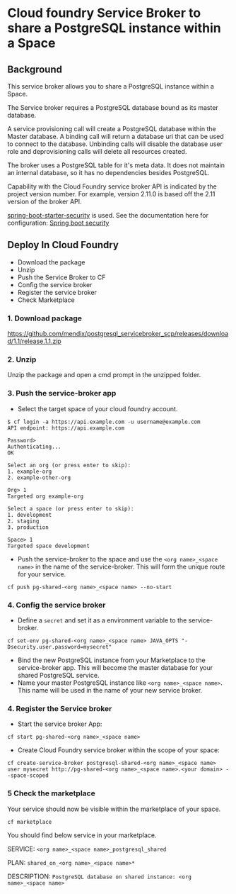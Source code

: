 # Cloud foundry Service Broker to share a PostgreSQL instance within a Space

## Background 
This service broker allows you to share a PostgreSQL instance within a Space.  

The Service broker requires a PostgreSQL database bound as its master database. 

A service provisioning call will create a PostgreSQL database within the Master database. A binding call will return a database uri that can be used to connect to the database. Unbinding calls will disable the database user role and deprovisioning calls will delete all resources created.

The broker uses a PostgreSQL table for it's meta data. It does not maintain an internal database, so it has no dependencies besides PostgreSQL.

Capability with the Cloud Foundry service broker API is indicated by the project version number. For example, version 2.11.0 is based off the 2.11 version of the broker API.

[spring-boot-starter-security](https://github.com/spring-projects/spring-boot/tree/master/spring-boot-starters/spring-boot-starter-security) is used. See the documentation here for configuration: [Spring boot security](http://docs.spring.io/spring-boot/docs/current-SNAPSHOT/reference/htmlsingle/#boot-features-security)


## Deploy In Cloud Foundry

- Download the package
- Unzip
- Push the Service Broker to CF
- Config the service broker
- Register the service broker
- Check Marketplace


### 1. Download package
 https://github.com/mendix/postgresql_servicebroker_scp/releases/download/1.1/release.1.1.zip

### 2. Unzip

Unzip the package and open a cmd prompt in the unzipped folder.

### 3. Push the service-broker app
- Select the target space of your cloud foundry account. 
```
$ cf login -a https://api.example.com -u username@example.com
API endpoint: https://api.example.com

Password>
Authenticating...
OK

Select an org (or press enter to skip):
1. example-org
2. example-other-org

Org> 1
Targeted org example-org

Select a space (or press enter to skip):
1. development
2. staging
3. production

Space> 1
Targeted space development
```
- Push the service-broker to the space and use the `<org name>_<space name>` in the name of the service-broker. This will form the unique route for your service. 

```
cf push pg-shared-<org name>_<space name> --no-start
```

### 4. Config the service broker

- Define a `secret` and set it  as a environment variable to the service-broker. 

```
cf set-env pg-shared-<org name>_<space name> JAVA_OPTS "-Dsecurity.user.password=mysecret"
```

- Bind the new PostgreSQL instance from your Marketplace to the service-broker app. This will become the master database for your shared PostgreSQL service. 
- Name your master PostgreSQL instance like `<org name>_<space name>`. This name will be used in the name of your new service broker.  

### 4. Register the Service broker

- Start the service broker App:
```
cf start pg-shared-<org name>_<space name>
```

- Create Cloud Foundry service broker within the scope of your space:
```
cf create-service-broker postgresql-shared-<org name>_<space name> user mysecret http://pg-shared-<org name>_<space name>.<your domain> --space-scoped
```

### 5 Check the marketplace
Your service should now be visible within the marketplace of your space. 
```
cf marketplace
```
You should find below service in your marketplace. 

SERVICE:  `<org name>_<space name>_postgresql_shared`   

PLAN:  `shared_on_<org name>_<space name>*`

DESCRIPTION:  `PostgreSQL database on shared instance: <org name>_<space name>`



